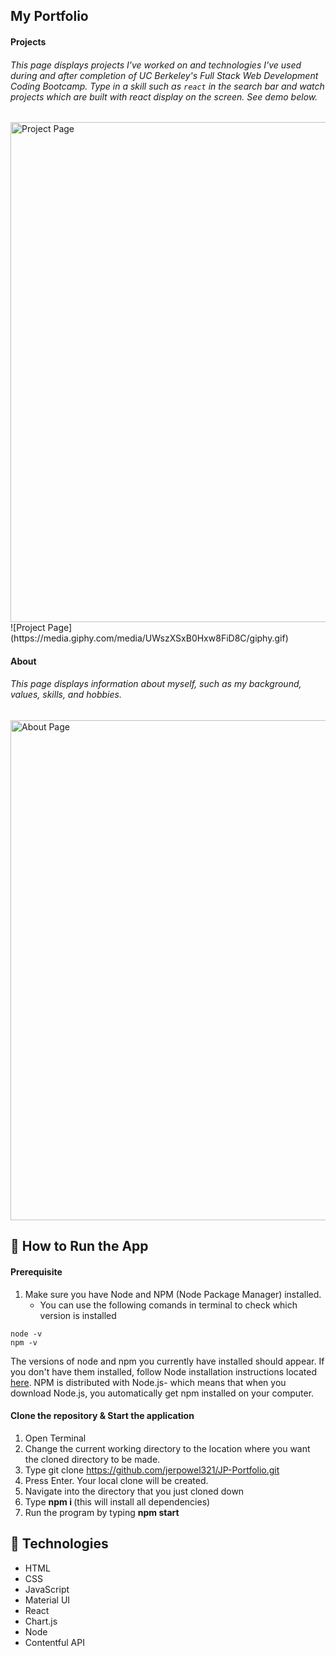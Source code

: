 ## My Portfolio 


#### Projects
###### This page displays projects I've worked on and technologies I've used during and after completion of UC Berkeley's Full Stack Web Development Coding Bootcamp. Type in a skill such as `react` in the search bar and watch projects which are built with react display on the screen. See demo below.  
<img src="https://media.giphy.com/media/UWszXSxB0Hxw8FiD8C/giphy.gif " alt="Project Page" width="800" >
![Project Page](https://media.giphy.com/media/UWszXSxB0Hxw8FiD8C/giphy.gif)


#### About
###### This page displays information about myself, such as my background, values, skills, and hobbies. 
<img src="https://media.giphy.com/media/S4Go3Q8PDfqzOQHNbJ/giphy.gif" alt="About Page" width="800" >


## 🔑 How to Run the App

#### Prerequisite
1. Make sure you have Node and NPM (Node Package Manager) installed. 
    - You can use the following comands in terminal to check which version is installed 

```
node -v  
npm -v
```
The versions of node and npm you currently have installed should appear. If you don't have them installed, follow Node installation instructions located [here](https://nodejs.org/en/download/). NPM is distributed with Node.js- which means that when you download Node.js, you automatically get npm installed on your computer.

#### Clone the repository & Start the application
1. Open Terminal
2. Change the current working directory to the location where you want the cloned directory to be made.
3. Type git clone https://github.com/jerpowel321/JP-Portfolio.git
4. Press Enter. Your local clone will be created.
5. Navigate into the directory that you just cloned down 
6. Type <b> npm i </b>  (this will install all dependencies)
7. Run the program by typing <b> npm start </b>


## :wrench: Technologies

- HTML
- CSS
- JavaScript
- Material UI
- React
- Chart.js
- Node
- Contentful API
